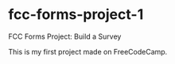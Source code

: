 # fcc-forms-project-1
FCC Forms Project: Build a Survey

This is my first project made on FreeCodeCamp.